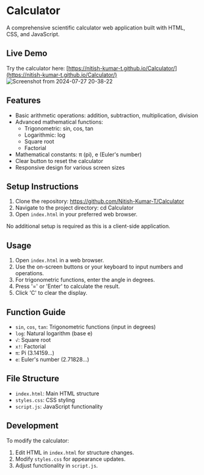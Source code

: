 # Calculator

A comprehensive scientific calculator web application built with HTML, CSS, and JavaScript.

## Live Demo

Try the calculator here: [https://nitish-kumar-t.github.io/Calculator/](https://nitish-kumar-t.github.io/Calculator/)
![Screenshot from 2024-07-27 20-38-22](https://github.com/user-attachments/assets/e65a239c-99b5-4f25-b46d-0d1af66cf78b)


## Features

- Basic arithmetic operations: addition, subtraction, multiplication, division
- Advanced mathematical functions:
  - Trigonometric: sin, cos, tan
  - Logarithmic: log
  - Square root
  - Factorial
- Mathematical constants: π (pi), e (Euler's number)
- Clear button to reset the calculator
- Responsive design for various screen sizes

## Setup Instructions

1. Clone the repository: https://github.com/Nitish-Kumar-T/Calculator
2. Navigate to the project directory: cd Calculator
3. Open `index.html` in your preferred web browser.

No additional setup is required as this is a client-side application.

## Usage

1. Open `index.html` in a web browser.
2. Use the on-screen buttons or your keyboard to input numbers and operations.
3. For trigonometric functions, enter the angle in degrees.
4. Press '=' or 'Enter' to calculate the result.
5. Click 'C' to clear the display.

## Function Guide

- `sin`, `cos`, `tan`: Trigonometric functions (input in degrees)
- `log`: Natural logarithm (base e)
- `√`: Square root
- `x!`: Factorial
- `π`: Pi (3.14159...)
- `e`: Euler's number (2.71828...)

## File Structure

- `index.html`: Main HTML structure
- `styles.css`: CSS styling
- `script.js`: JavaScript functionality

## Development

To modify the calculator:

1. Edit HTML in `index.html` for structure changes.
2. Modify `styles.css` for appearance updates.
3. Adjust functionality in `script.js`.

